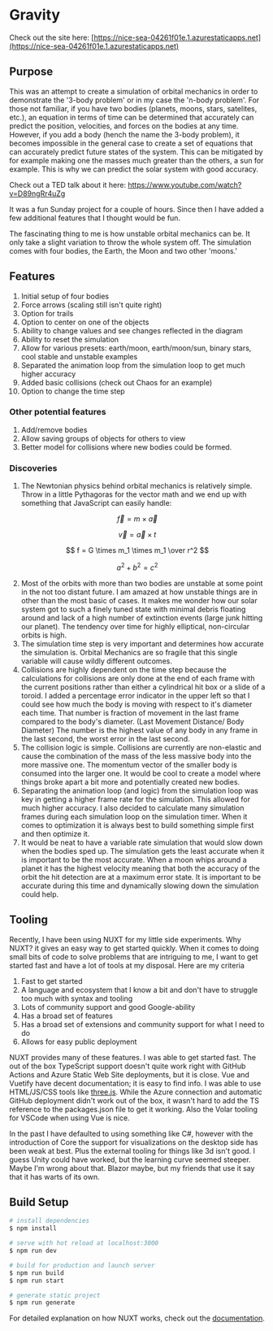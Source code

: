 # Gravity

Check out the site here: [https://nice-sea-04261f01e.1.azurestaticapps.net](https://nice-sea-04261f01e.1.azurestaticapps.net)

## Purpose

This was an attempt to create a simulation of orbital mechanics in order to demonstrate the '3-body problem' or in my case the 'n-body problem'. For those not familiar, if you have two bodies (planets, moons, stars, satelites, etc.), an equation in terms of time can be determined that accurately can predict the position, velocities, and forces on the bodies at any time. However, if you add a body (hench the name the 3-body problem), it becomes impossible in the general case to create a set of equations that can accurately predict future states of the system. This can be mitigated by for example making one the masses much greater than the others, a sun for example. This is why we can predict the solar system with good accuracy.

Check out a TED talk about it here: https://www.youtube.com/watch?v=D89ngRr4uZg

It was a fun Sunday project for a couple of hours. Since then I have added a few additional features that I thought would be fun.

The fascinating thing to me is how unstable orbital mechanics can be. It only take a slight variation to throw the whole system off. The simulation comes with four bodies, the Earth, the Moon and two other 'moons.'

## Features

1. Initial setup of four bodies
2. Force arrows (scaling still isn't quite right)
3. Option for trails
4. Option to center on one of the objects
5. Ability to change values and see changes reflected in the diagram
6. Ability to reset the simulation
7. Allow for various presets: earth/moon, earth/moon/sun, binary stars, cool stable and unstable examples
8. Separated the animation loop from the simulation loop to get much higher accuracy
9. Added basic collisions (check out Chaos for an example)
10. Option to change the time step

### Other potential features

1. Add/remove bodies
2. Allow saving groups of objects for others to view
3. Better model for collisions where new bodies could be formed.

### Discoveries

1. The Newtonian physics behind orbital mechanics is relatively simple. Throw in a little Pythagoras for the vector math and we end up with something that JavaScript can easily handle:

$$ \vec f=m \times \vec a $$

$$ \vec v= \vec a \times t $$

$$ f = G \times m_1 \times m_1 \over r^2 $$

$$ a^2+b^2=c^2 $$

2. Most of the orbits with more than two bodies are unstable at some point in the not too distant future. I am amazed at how unstable things are in other than the most basic of cases. It makes me wonder how our solar system got to such a finely tuned state with minimal debris floating around and lack of a high number of extinction events (large junk hitting our planet). The tendency over time for highly elliptical, non-circular orbits is high.
3. The simulation time step is very important and determines how accurate the simulation is. Orbital Mechanics are so fragile that this single variable will cause wildly different outcomes.
4. Collisions are highly dependent on the time step because the calculations for collisions are only done at the end of each frame with the current positions rather than either a cylindrical hit box or a slide of a toroid. I added a percentage error indicator in the upper left so that I could see how much the body is moving with respect to it's diameter each time. That number is fraction of movement in the last frame compared to the body's diameter. (Last Movement Distance/ Body Diameter) The number is the highest value of any body in any frame in the last second, the worst error in the last second.
5. The collision logic is simple. Collisions are currently are non-elastic and cause the combination of the mass of the less massive body into the more massive one. The momentum vector of the smaller body is consumed into the larger one. It would be cool to create a model where things broke apart a bit more and potentially created new bodies.
6. Separating the animation loop (and logic) from the simulation loop was key in getting a higher frame rate for the simulation. This allowed for much higher accuracy. I also decided to calculate many simulation frames during each simulation loop on the simulation timer. When it comes to optimization it is always best to build something simple first and then optimize it.
7. It would be neat to have a variable rate simulation that would slow down when the bodies sped up. The simulation gets the least accurate when it is important to be the most accurate. When a moon whips around a planet it has the highest velocity meaning that both the accuracy of the orbit the hit detection are at a maximum error state. It is important to be accurate during this time and dynamically slowing down the simulation could help.

## Tooling

Recently, I have been using NUXT for my little side experiments. Why NUXT? it gives an easy way to get started quickly. When it comes to doing small bits of code to solve problems that are intriguing to me, I want to get started fast and have a lot of tools at my disposal. Here are my criteria

1. Fast to get started
2. A language and ecosystem that I know a bit and don't have to struggle too much with syntax and tooling
3. Lots of community support and good Google-ability
4. Has a broad set of features
5. Has a broad set of extensions and community support for what I need to do
6. Allows for easy public deployment

NUXT provides many of these features. I was able to get started fast. The out of the box TypeScript support doesn't quite work right with GitHub Actions and Azure Static Web Site deployments, but it is close. Vue and Vuetify have decent documentation; it is easy to find info. I was able to use HTML/JS/CSS tools like [three.js](https://threejs.org/). While the Azure connection and automatic GitHub deployment didn't work out of the box, it wasn't hard to add the TS reference to the packages.json file to get it working. Also the Volar tooling for VSCode when using Vue is nice.

In the past I have defaulted to using something like C#, however with the introduction of Core the support for visualizations on the desktop side has been weak at best. Plus the external tooling for things like 3d isn't good. I guess Unity could have worked, but the learning curve seemed steeper. Maybe I'm wrong about that. Blazor maybe, but my friends that use it say that it has warts of its own.

## Build Setup

```bash
# install dependencies
$ npm install

# serve with hot reload at localhost:3000
$ npm run dev

# build for production and launch server
$ npm run build
$ npm run start

# generate static project
$ npm run generate
```

For detailed explanation on how NUXT works, check out the [documentation](https://nuxtjs.org).
